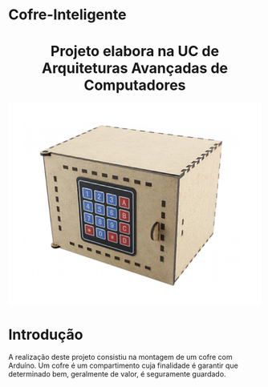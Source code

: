 # Cofre-Inteligente

<h1 align="center">Projeto elabora na UC de Arquiteturas Avançadas de Computadores</h1>

![](aac.png?raw=true "AAC")

# Introdução 
A realização deste projeto consistiu na montagem de um cofre com Arduíno.
Um cofre é um compartimento cuja finalidade é garantir que determinado bem, geralmente de valor, é seguramente guardado.
